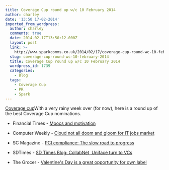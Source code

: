 ```yaml
---
title: Coverage Cup round up w/c 10 February 2014
author: charley
date: '13:50 17-02-2014'
imported_from_wordpress:
  author: charley
  comments: true
  date: 2014-02-17T13:50:12.000Z
  layout: post
  link: >-
    http://www.sparkcomms.co.uk/2014/02/17/coverage-cup-round-wc-10-february-2014/
  slug: coverage-cup-round-wc-10-february-2014
  title: Coverage Cup round up w/c 10 February 2014
  wordpress_id: 1739
  categories:
    - Blog
  tags:
    - Coverage Cup
    - PR
    - Spark
---
```


[Coverage cup](Coverage-cup-167x300.jpg)With a very rainy week over (for now), here is a round up of the best Coverage Cup nominations.



	
  * Financial Times - [Moocs and motivation](http://www.ft.com/cms/s/0/0788ea50-900b-11e3-8029-00144feab7de.html#axzz2tZieMN5f)

	
  * Computer Weekly - [Cloud not all doom and gloom for IT jobs market](http://www.computerweekly.com/blogs/outsourcing/2014/02/cloud-not-all-doom-and-gloom-for-it-jobs-market.html)

	
  * SC Magazine - [PCI compliance: The slow road to progress](http://www.scmagazineuk.com/pci-compliance-the-slow-road-to-progress/article/334042/)

	
  * SDTimes - [SD Times Blog: CollabNet, Uniface turn to VCs](http://www.sdtimes.com/content/article.aspx?ArticleID=68713&page=1http://www.sdtimes.com/content/article.aspx?ArticleID=68713&page=1)

	
  * The Grocer - [Valentine's Day is a great opportunity for own label](http://www.thegrocer.co.uk/opinion/third-party/valentines-day-is-a-great-opportunity-for-own-label/354250.article)



